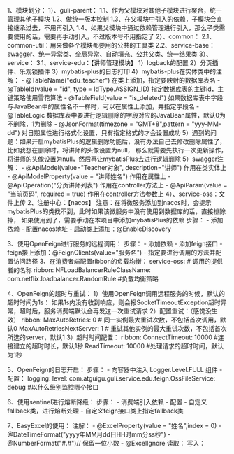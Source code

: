 1、模块划分：
    1）、guli-parent：
            1.1、作为父模块对其他子模块进行聚合，统一管理其他子模块
            1.2、做统一版本控制
            1.3、在父模块中引入的依赖，子模块会直接继承过去，不用再引入
            1.4、如果父模块中通过依赖管理进行引入，那么子类需要使用的话，需要再手动引入，不过版本号不用指定了
    2）、common：
            2.1、common-util：用来做各个模块都要用的公共的工具类
            2.2、service-base：swagger、统一异常类、全局异常、自动填充、公共父类、统一结果类
    3）、service：
            3.1、service-edu：【讲师管理模块】
                1）logback的配置
                2）分页插件、乐观锁插件
                3）mybatis-plus的日志打印
                4）mybatis-plus在实体类中的注解： 
                        - @TableName("edu_teacher") 在类上添加，指定要映射的数据库表名
                        - @TableId(value = "id", type = IdType.ASSIGN_ID) 指定数据库表的主键id，主键策略使用雪花算法
                        - @TableField(value = "is_deleted") 如果数据库表中字段与JavaBean中的属性名不一样时，可以在属性上添加，并指定字段名
                        - @TableLogic 数据库表中要进行逻辑删除的字段对应的JavaBean属性，默认0为不删除，1为删除
                        - @JsonFormat(timezone = "GMT+8",pattern = "yyy-MM-dd") 对日期属性进行格式化设置，只有指定格式的才会设置成功
                5）遇到的问题：如果开启mybatisPlus的逻辑删除功能后，没有办法自己去修改删除属性了，比如我想在删除时，将讲师的头像设置为null，
                            那么就需要先执行一次更新操作，将讲师的头像设置为null，然后再让mybatisPlus去进行逻辑删除
                5）swagger注解：
                        - @ApiModel(value="Teacher对象", description="讲师") 作用在类实体上
                        - @ApiModelProperty(value = "讲师姓名") 作用在属性上
                        - @ApiOperation("分页讲师列表") 作用在controller方法上
                        - @ApiParam(value = "当前页码", required = true) 作用在controller方法参数上
    4）、service-oss：文件上传
2、注册中心：【nacos】
    注意：在将微服务添加到nacos时，会提示mybatisPlus的类找不到，此时如果该微服务中没有使用到数据库的话，直接排除掉，
          如果使用到了，需要手动在本项目中添加mybatisPlus的依赖
    步骤：
        - 添加依赖
        - 配置nacos地址
        - 启动类上添加：@EnableDiscovery

3、使用OpenFeign进行服务的远程调用：
    步骤：
        - 添加依赖
        - 添加feign接口
            - feign接上添加：@FeignClients(value="服务名")
            - 指定要进行调用的方法并配置访问路径
3、在消费者端配置ribbon的负载均衡：
    service-oss: # 调用的提供者的名称
        ribbon:
            NFLoadBalancerRuleClassName: com.netflix.loadbalancer.RandomRule #负载均衡策略

4、OpenFeign的超时与重试：
    1）使用OpenFeign调用远程服务的时候，默认的超时时间为1s：
        如果1s内没有收到响应，则会报SocketTimeoutException超时异常，超时后，服务消费端默认会再发送一次重试请求
    2）配置重试：（感觉没生效）
        ribbon:
            MaxAutoRetries: 0 # 同一实例最大重试次数，不包括首次调用，默认0
            MaxAutoRetriesNextServer: 1 # 重试其他实例的最大重试次数，不包括首次所选的server，默认1
    3）超时时间配置：
        ribbon:
            ConnectTimeout: 10000 #连接建立的超时时长，默认1秒
            ReadTimeout: 10000 #处理请求的超时时间，默认为1秒

5、OpenFeign的日志开启：
    步骤：
        - 向容器中注入 Logger.Level.FULL 组件
        - 配置：
            logging:
                level:
                    com.atguigu.guli.service.edu.feign.OssFileService: debug #以什么级别监控哪个接口

6、使用sentinel进行熔断降级：
    步骤：
        - 消费端引入依赖
        - 配置
        - 自定义fallback类，进行熔断处理
        - 自定义feign接口类上指定fallback类

7、EasyExcel的使用：
    注解：
        - @ExcelProperty(value = "姓名",index = 0)
        - @DateTimeFormat("yyyy年MM月dd日HH时mm分ss秒")
        - @NumberFormat("#.#")// 保留一位小数
        - @ExcelIgnore
    读取：
    写入：

